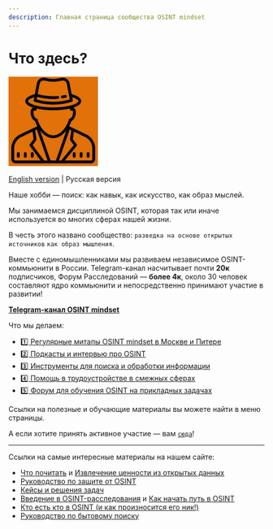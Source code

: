 ```yaml
---
description: Главная страница сообщества OSINT mindset
---
```


# Что здесь?

![](<.gitbook/assets/image (8) (1).png>)

[English version](https://osint-mindset.gitbook.io/index/readme/readme) | Русская версия

Наше хобби — поиск: как навык, как искусство, как образ мыслей.

Мы занимаемся дисциплиной OSINT, которая так или иначе используется во многих сферах нашей жизни.

В честь этого названо сообщество: `разведка на основе открытых источников` `как образ мышления`.

Вместе с единомышленниками мы развиваем независимое OSINT-коммьюнити в России. Telegram-канал насчитывает почти **20к** подписчиков, Форум Расследований — **более 4к**, около 30 человек составляют ядро коммьюнити и непосредственно принимают участие в развитии!

[**Telegram-канал OSINT mindset**](https://t.me/osint\_mindset)

Что мы делаем:

* [1️⃣ Регулярные митапы OSINT mindset в Москве и Питере](https://osint-mindset.gitbook.io/index/mitapy-i-podkasty)
* [2️⃣ Подкасты и интервью про OSINT](https://osint-mindset.mave.digital/)
* [3️⃣ Инструменты для поиска и обработки информации](https://github.com/OSINT-mindset)
* [4️⃣ Помощь в трудоустройстве в смежных сферах](https://docs.google.com/forms/d/e/1FAIpQLSetTzFrgRpZOfLbBBB5\_JJqyZN4-kW8qQLLenNSaGbGXlC6zA/viewform)
* [5️⃣ Форум для обучения OSINT на прикладных задачах](https://t.me/+GMxoDCvLO0k0MWRi)

Ссылки на полезные и обучающие материалы вы можете найти в меню страницы.

А если хотите принять активное участие — вам [`сюда`](https://docs.google.com/forms/d/e/1FAIpQLScXQhUQ1pF\_-rp6lx-sb9MSBx1e1Qmj60zmkw04Wdls\_m2iEQ/viewform)!

***

Ссылки на самые интересные материалы на нашем сайте:

* [Что почитать](https://osint-mindset.gitbook.io/index/community/kogo-pochitat) и [Извлечение ценности из открытых данных](https://osint-mindset.gitbook.io/index/community/kogo-pochitat/keisy-osint-mindset-izvlechenie-cennosti-iz-vneshnikh-dannykh)
* [Руководство по защите от OSINT](https://osint-mindset.gitbook.io/counter-osint)
* [Кейсы и решения задач](https://osint-mindset.gitbook.io/cases)
* [Введение в OSINT-расследования](https://osint-mindset.gitbook.io/index/guides/vvedenie-v-osint-rassledovaniya) и [Как начать путь в OSINT](https://osint-mindset.gitbook.io/index/guides/kak-nachat-put-v-osint)
* [Кто есть кто в OSINT (и как произносится его ник!)](https://osint-mindset.gitbook.io/index/community/kto-est-kto-v-osint)
* [Руководство по бытовому поиску](https://osint-mindset.gitbook.io/everyday-osint/)
